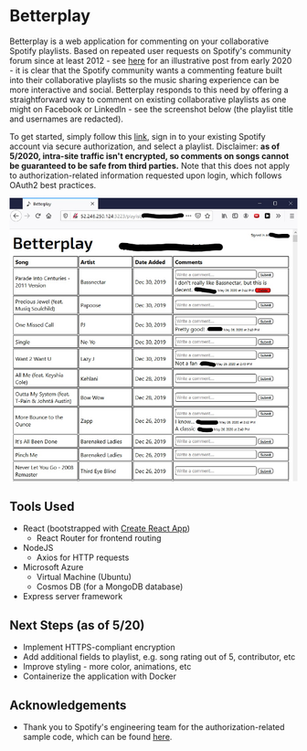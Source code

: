 # Betterplay
Betterplay is a web application for commenting on your collaborative Spotify playlists. Based on repeated user requests on Spotify's community forum since at least 2012 - see [here](https://community.spotify.com/t5/Live-Ideas/All-Platforms-Social-Send-comments-in-Collaborative-Playlists/idi-p/4900980) for an illustrative post from early 2020 - it is clear that the Spotify community wants a commenting feature built into their collaborative playlists so the music sharing experience can be more interactive and social. Betterplay responds to this need by offering a straightforward way to comment on existing collaborative playlists as one might on Facebook or LinkedIn - see the screenshot below (the playlist title and usernames are redacted).

To get started, simply follow this [link](http://52.246.250.124:3223), sign in to your existing Spotify account via secure authorization, and select a playlist. Disclaimer: **as of 5/2020, intra-site traffic isn't encrypted, so comments on songs cannot be guaranteed to be safe from third parties.** Note that this does not apply to authorization-related information requested upon login, which follows OAuth2 best practices.

![Betterplay playlist page](/images/bp_screenshot_2_cropped_and_blacked_out.jpg)

## Tools Used
- React (bootstrapped with [Create React App](https://github.com/facebook/create-react-app))
    - React Router for frontend routing
- NodeJS
    - Axios for HTTP requests
- Microsoft Azure
    - Virtual Machine (Ubuntu)
    - Cosmos DB (for a MongoDB database)
- Express server framework

## Next Steps (as of 5/20)
- Implement HTTPS-compliant encryption
- Add additional fields to playlist, e.g. song rating out of 5, contributor, etc
- Improve styling - more color, animations, etc
- Containerize the application with Docker

## Acknowledgements
- Thank you to Spotify's engineering team for the authorization-related sample code, which can be found [here](https://github.com/spotify/web-api-auth-examples).